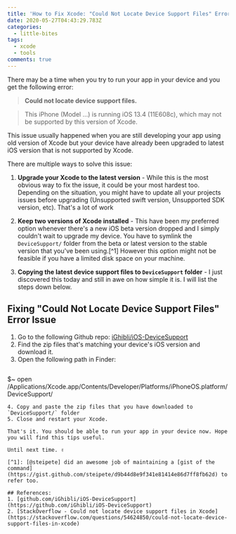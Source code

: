 ```yaml
---
title: 'How to Fix Xcode: "Could Not Locate Device Support Files" Error'
date: 2020-05-27T04:43:29.783Z
categories:
  - little-bites
tags:
  - xcode
  - tools
comments: true
---
```

There may be a time when you try to run your app in your device and you get the following error:

> **Could not locate device support files.**

> This iPhone (Model ...) is running iOS 13.4 (11E608c), which may not be supported by this version of Xcode.

This issue usually happened when you are still developing your app using old version of Xcode but your device have already been upgraded to latest iOS version that is not supported by Xcode. 

There are multiple ways to solve this issue:

1. **Upgrade your Xcode to the latest version** - While this is the most obvious way to fix the issue, it could be your most hardest too. Depending on the situation, you might have to update all your projects issues before upgrading (Unsupported swift version, Unsupported SDK version, etc). That's a lot of work

2. **Keep two versions of Xcode installed** - This have been my preferred option whenever there's a new iOS beta version dropped and I simply couldn't wait to upgrade my device. You have to symlink the `DeviceSupport/` folder from the beta or latest version to the stable version that you've been using.[^1] However this option might not be feasible if you have a limited disk space on your machine.

3. **Copying the latest device support files to `DeviceSupport` folder** - I just discovered this today and still in awe on how simple it is. I will list the steps down below.

## Fixing "Could Not Locate Device Support Files" Error Issue

1. Go to the following Github repo: [iGhibli/iOS-DeviceSupport](https://github.com/iGhibli/iOS-DeviceSupport/tree/master/DeviceSupport)
2. Find the zip files that's matching your device's iOS version and download it.
3. Open the following path in Finder:
   ```bash
$~ open /Applications/Xcode.app/Contents/Developer/Platforms/iPhoneOS.platform/DeviceSupport/
   ``` 
4. Copy and paste the zip files that you have downloaded to `DeviceSupport/` folder
5. Close and restart your Xcode.

That's it. You should be able to run your app in your device now. Hope you will find this tips useful. 

Until next time. ✌️

[^1]: [@steipete] did an awesome job of maintaining a [gist of the command](https://gist.github.com/steipete/d9b44d8e9f341e81414e86d7ff8fb62d) to refer too.

## References:
1. [github.com/iGhibli/iOS-DeviceSupport](https://github.com/iGhibli/iOS-DeviceSupport)
2. [StackOverflow - Could not locate device support files in Xcode](https://stackoverflow.com/questions/54624850/could-not-locate-device-support-files-in-xcode)